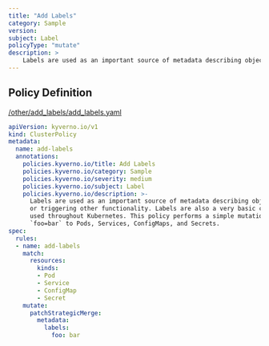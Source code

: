 ```yaml
---
title: "Add Labels"
category: Sample
version: 
subject: Label
policyType: "mutate"
description: >
    Labels are used as an important source of metadata describing objects in various ways or triggering other functionality. Labels are also a very basic concept and should be used throughout Kubernetes. This policy performs a simple mutation which adds a label `foo=bar` to Pods, Services, ConfigMaps, and Secrets.
---
```


## Policy Definition
<a href="https://github.com/kyverno/policies/raw/release-1.6//other/add_labels/add_labels.yaml" target="-blank">/other/add_labels/add_labels.yaml</a>

```yaml
apiVersion: kyverno.io/v1
kind: ClusterPolicy
metadata:
  name: add-labels
  annotations:
    policies.kyverno.io/title: Add Labels
    policies.kyverno.io/category: Sample
    policies.kyverno.io/severity: medium
    policies.kyverno.io/subject: Label
    policies.kyverno.io/description: >-
      Labels are used as an important source of metadata describing objects in various ways
      or triggering other functionality. Labels are also a very basic concept and should be
      used throughout Kubernetes. This policy performs a simple mutation which adds a label
      `foo=bar` to Pods, Services, ConfigMaps, and Secrets.
spec:
  rules:
  - name: add-labels
    match:
      resources:
        kinds:
        - Pod
        - Service
        - ConfigMap
        - Secret
    mutate:
      patchStrategicMerge:
        metadata:
          labels:
            foo: bar
```
